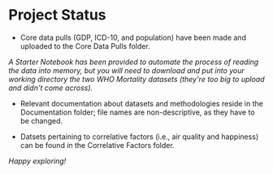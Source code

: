 # Project Status

* Core data pulls (GDP, ICD-10, and population) have been made and uploaded to the Core Data Pulls folder.

*A Starter Notebook has been provided to automate the process of reading the data into memory, but you will need to download and put into your working directory the two WHO Mortality datasets (they're too big to upload and didn't come across).*

* Relevant documentation about datasets and methodologies reside in the Documentation folder; file names are non-descriptive, as they have to be changed.

* Datsets pertaining to correlative factors (i.e., air quality and happiness) can be found in the Correlative Factors folder.

*Happy exploring!*
